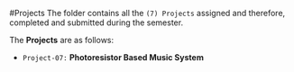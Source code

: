 #Projects
The folder contains all the `(7) Projects` assigned and therefore, completed and submitted during the semester. 

The **Projects** are as follows:

* `Project-07:` **Photoresistor Based Music System**
